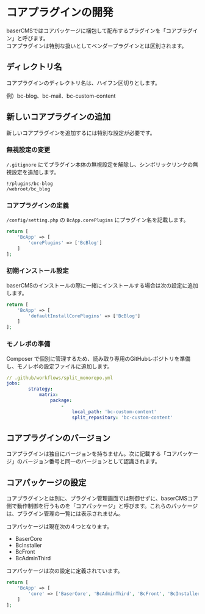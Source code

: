 # コアプラグインの開発

baserCMSではコアパッケージに梱包して配布するプラグインを「コアプラグイン」と呼びます。  
コアプラグインは特別な扱いとしてベンダープラグインとは区別されます。

## ディレクトリ名
コアプラグインのディレクトリ名は、ハイフン区切りとします。

例）bc-blog、bc-mail、bc-custom-content


## 新しいコアプラグインの追加
新しいコアプラグインを追加するには特別な設定が必要です。

### 無視設定の変更
`/.gitignore` にてプラグイン本体の無視設定を解除し、シンボリックリンクの無視設定を追加します。
```shell
!/plugins/bc-blog
/webroot/bc_blog
```

### コアプラグインの定義
`/config/setting.php` の `BcApp.corePlugins` にプラグイン名を記載します。
```php
return [
    'BcApp' => [
        'corePlugins' => ['BcBlog']
    ]
];
```

### 初期インストール設定
baserCMSのインストールの際に一緒にインストールする場合は次の設定に追加します。
```php
return [
    'BcApp' => [
        'defaultInstallCorePlugins' => ['BcBlog']
    ]
];
```

### モノレポの準備
Composer で個別に管理するため、読み取り専用のGitHubレポジトリを準備し、モノレポの設定ファイルに追加します。

```yml
// .github/workflows/split_monorepo.yml
jobs:
        strategy:
            matrix:
                package:
                    -
                        local_path: 'bc-custom-content'
                        split_repository: 'bc-custom-content'
```


## コアプラグインのバージョン
コアプラグインは独自にバージョンを持ちません。次に記載する「コアパッケージ」のバージョン番号と同一のバージョンとして認識されます。
 
## コアパッケージの設定
コアプラグインとは別に、プラグイン管理画面では制御せずに、baserCMSコア側で動作制御を行うものを「コアパッケージ」と呼びます。これらのパッケージは、プラグイン管理の一覧には表示されません。

コアパッケージは現在次の４つとなります。
- BaserCore
- BcInstaller
- BcFront
- BcAdminThird

コアパッケージは次の設定に定義されています。
```php
return [
    'BcApp' => [
        'core' => ['BaserCore', 'BcAdminThird', 'BcFront', 'BcInstaller'],
    ]
];        
```










